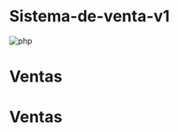 # Sistema-de-venta-v1
![php](https://user-images.githubusercontent.com/71534078/127014295-557379ba-5a8b-4b71-a391-542d72a8e78d.jpg)
# Ventas
# Ventas

